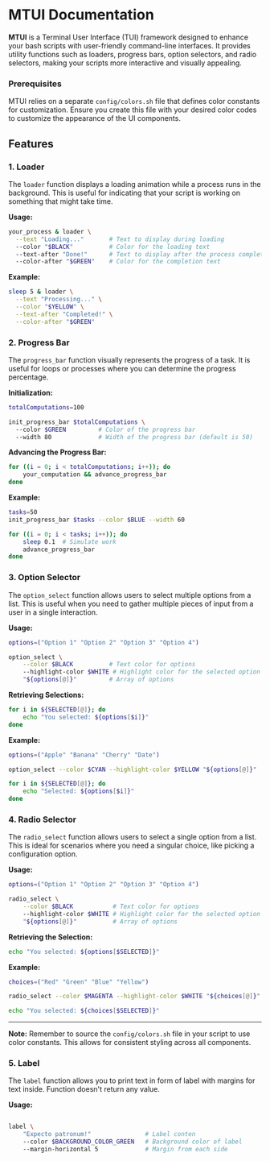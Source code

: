 
# MTUI Documentation

**MTUI** is a Terminal User Interface (TUI) framework designed to enhance your bash scripts with user-friendly command-line interfaces. It provides utility functions such as loaders, progress bars, option selectors, and radio selectors, making your scripts more interactive and visually appealing.

### Prerequisites

MTUI relies on a separate `config/colors.sh` file that defines color constants for customization. Ensure you create this file with your desired color codes to customize the appearance of the UI components.

## Features

### 1. Loader

The `loader` function displays a loading animation while a process runs in the background. This is useful for indicating that your script is working on something that might take time.

**Usage:**

```bash
your_process & loader \
  --text "Loading..."       # Text to display during loading
  --color "$BLACK"          # Color for the loading text
  --text-after "Done!"      # Text to display after the process completes
  --color-after "$GREEN"    # Color for the completion text
```

**Example:**

```bash
sleep 5 & loader \
  --text "Processing..." \
  --color "$YELLOW" \
  --text-after "Completed!" \
  --color-after "$GREEN"
```

### 2. Progress Bar

The `progress_bar` function visually represents the progress of a task. It is useful for loops or processes where you can determine the progress percentage.

**Initialization:**

```bash
totalComputations=100

init_progress_bar $totalComputations \ 
  --color $GREEN         # Color of the progress bar
  --width 80             # Width of the progress bar (default is 50)
```

**Advancing the Progress Bar:**

```bash
for ((i = 0; i < totalComputations; i++)); do
    your_computation && advance_progress_bar
done
```

**Example:**

```bash
tasks=50
init_progress_bar $tasks --color $BLUE --width 60

for ((i = 0; i < tasks; i++)); do
    sleep 0.1  # Simulate work
    advance_progress_bar
done
```

### 3. Option Selector

The `option_select` function allows users to select multiple options from a list. This is useful when you need to gather multiple pieces of input from a user in a single interaction.

**Usage:**

```bash
options=("Option 1" "Option 2" "Option 3" "Option 4")

option_select \
    --color $BLACK          # Text color for options
    --highlight-color $WHITE # Highlight color for the selected option
    "${options[@]}"         # Array of options
```

**Retrieving Selections:**

```bash
for i in ${SELECTED[@]}; do
    echo "You selected: ${options[$i]}"
done
```

**Example:**

```bash
options=("Apple" "Banana" "Cherry" "Date")

option_select --color $CYAN --highlight-color $YELLOW "${options[@]}"

for i in ${SELECTED[@]}; do
    echo "Selected: ${options[$i]}"
done
```

### 4. Radio Selector

The `radio_select` function allows users to select a single option from a list. This is ideal for scenarios where you need a singular choice, like picking a configuration option.

**Usage:**

```bash
options=("Option 1" "Option 2" "Option 3" "Option 4")

radio_select \
    --color $BLACK           # Text color for options
    --highlight-color $WHITE # Highlight color for the selected option
    "${options[@]}"          # Array of options
```

**Retrieving the Selection:**

```bash
echo "You selected: ${options[$SELECTED]}"
```

**Example:**

```bash
choices=("Red" "Green" "Blue" "Yellow")

radio_select --color $MAGENTA --highlight-color $WHITE "${choices[@]}"

echo "You selected: ${choices[$SELECTED]}"
```

---

**Note:** Remember to source the `config/colors.sh` file in your script to use color constants. This allows for consistent styling across all components.

### 5. Label

The `label` function allows you to print text in form of label with margins for text inside. Function doesn't return any value.

**Usage:**

```bash

label \ 
    "Expecto patronum!"               # Label conten
    --color $BACKGROUND_COLOR_GREEN   # Background color of label
    --margin-horizontal 5             # Margin from each side
```
